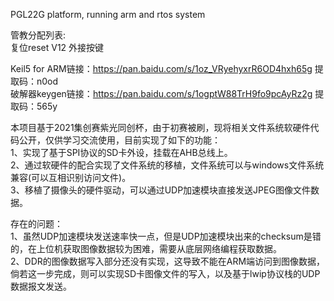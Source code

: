 PGL22G platform, running arm and rtos system
  
管教分配列表:  
复位reset   V12  外接按键  

Keil5 for ARM链接：https://pan.baidu.com/s/1oz_VRyehyxrR6OD4hxh65g 提取码：n0od  
破解器keygen链接：https://pan.baidu.com/s/1ogptW88TrH9fo9pcAyRz2g 提取码：565y 

本项目基于2021集创赛紫光同创杯，由于初赛被刷，现将相关文件系统软硬件代码公开，仅供学习交流使用，目前实现了如下的功能：  
1、实现了基于SPI协议的SD卡外设，挂载在AHB总线上。  
2、通过软硬件的配合实现了文件系统的移植，文件系统可以与windows文件系统兼容(可以互相识别访问文件)。  
3、移植了摄像头的硬件驱动，可以通过UDP加速模块直接发送JPEG图像文件数据。  

存在的问题：  
1、虽然UDP加速模块发送速率快一点，但是UDP加速模块出来的checksum是错的，在上位机获取图像数据较为困难，需要从底层网络编程获取数据。  
2、DDR的图像数据写入部分还没有实现，这导致不能在ARM端访问到图像数据，倘若这一步完成，则可以实现SD卡图像文件的写入，以及基于lwip协议栈的UDP数据报文发送。